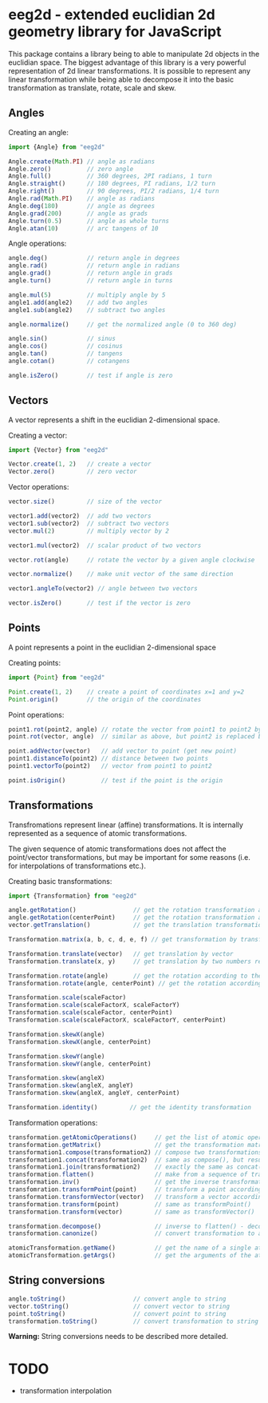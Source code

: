 # eeg2d - extended euclidian 2d geometry library for JavaScript

This package contains a library being to able to manipulate 2d objects in the euclidian space.
The biggest advantage of this library is a very powerful representation of 2d linear transformations. It is possible
to represent any linear transformation while being able to decompose it into the basic transformation as
translate, rotate, scale and skew.

## Angles

Creating an angle:
```js
import {Angle} from "eeg2d"

Angle.create(Math.PI) // angle as radians
Angle.zero()          // zero angle
Angle.full()          // 360 degrees, 2PI radians, 1 turn
Angle.straight()      // 180 degrees, PI radians, 1/2 turn
Angle.right()         // 90 degrees, PI/2 radians, 1/4 turn
Angle.rad(Math.PI)    // angle as radians
Angle.deg(180)        // angle as degrees
Angle.grad(200)       // angle as grads
Angle.turn(0.5)       // angle as whole turns
Angle.atan(10)        // arc tangens of 10
```

Angle operations:
```js
angle.deg()           // return angle in degrees
angle.rad()           // return angle in radians
angle.grad()          // return angle in grads
angle.turn()          // return angle in turns

angle.mul(5)          // multiply angle by 5
angle1.add(angle2)    // add two angles
angle1.sub(angle2)    // subtract two angles

angle.normalize()     // get the normalized angle (0 to 360 deg)

angle.sin()           // sinus
angle.cos()           // cosinus
angle.tan()           // tangens
angle.cotan()         // cotangens

angle.isZero()        // test if angle is zero

```

## Vectors

A vector represents a shift in the euclidian 2-dimensional space.

Creating a vector:
```js
import {Vector} from "eeg2d"

Vector.create(1, 2)   // create a vector
Vector.zero()         // zero vector
```

Vector operations:
```js
vector.size()         // size of the vector

vector1.add(vector2)  // add two vectors
vector1.sub(vector2)  // subtract two vectors
vector.mul(2)         // multiply vector by 2

vector1.mul(vector2)  // scalar product of two vectors

vector.rot(angle)     // rotate the vector by a given angle clockwise

vector.normalize()    // make unit vector of the same direction

vector1.angleTo(vector2) // angle between two vectors

vector.isZero()       // test if the vector is zero

```

## Points

A point represents a point in the euclidian 2-dimensional space

Creating points:
```js
import {Point} from "eeg2d"

Point.create(1, 2)    // create a point of coordinates x=1 and y=2
Point.origin()        // the origin of the coordinates
```

Point operations:
```js
point1.rot(point2, angle) // rotate the vector from point1 to point2 by the given angle and get the new point as a result
point.rot(vector, angle)  // similar as above, but point2 is replaced by the vector from point1 to point2

point.addVector(vector)   // add vector to point (get new point)
point1.distanceTo(point2) // distance between two points
point1.vectorTo(point2)   // vector from point1 to point2

point.isOrigin()          // test if the point is the origin

```


## Transformations

Transfromations represent linear (affine) transformations. It is internally represented as a sequence of atomic transformations.

The given sequence of atomic transformations does not affect the point/vector transformations, but may be important for some reasons
(i.e. for interpolations of transformations etc.).


Creating basic transformations:
```js
import {Transformation} from "eeg2d"

angle.getRotation()                // get the rotation transformation according the origin
angle.getRotation(centerPoint)     // get the rotation transformation according the center point
vector.getTranslation()            // get the translation transformation

Transformation.matrix(a, b, c, d, e, f) // get transformation by transformation matrix

Transformation.translate(vector)   // get translation by vector
Transformation.translate(x, y)     // get translation by two numbers representing the translation vector

Transformation.rotate(angle)       // get the rotation according to the origin
Transformation.rotate(angle, centerPoint) // get the rotation according to the centerPoint

Transformation.scale(scaleFactor)
Transformation.scale(scaleFactorX, scaleFactorY)
Transformation.scale(scaleFactor, centerPoint)
Transformation.scale(scaleFactorX, scaleFactorY, centerPoint)

Transformation.skewX(angle)
Transformation.skewX(angle, centerPoint)

Transformation.skewY(angle)
Transformation.skewY(angle, centerPoint)

Transformation.skew(angleX)
Transformation.skew(angleX, angleY)
Transformation.skew(angleX, angleY, centerPoint)

Transformation.identity()         // get the identity transformation
```

Transformation operations:
```js
transformation.getAtomicOperations()     // get the list of atomic operations
transformation.getMatrix()               // get the transformation matrix for the transformation
transformation1.compose(transformation2) // compose two transformations (result is a matrix transformation)
transformation1.concat(transformation2)  // same as compose(), but result is the sequence of both operations
transformation1.join(transformation2)    // exactly the same as concat()
transformation.flatten()                 // make from a sequence of transformation one single matrix transformation
transformation.inv()                     // get the inverse transformation
transfomration.transformPoint(point)     // transform a point according to the transformation
transformation.transformVector(vector)   // transform a vector according to the transformation
transformation.transform(point)          // same as transformPoint()
transformation.transform(vector)         // same as transformVector()

transformation.decompose()               // inverse to flatten() - decompose the transformation to multiple atomic transformations
transformation.canonize()                // convert transformation to a canonical form (use canonical transformations only to represent the result)

atomicTransformation.getName()           // get the name of a single atomic transformation (returned by getAtomicOperations)
atomicTransformation.getArgs()           // get the arguments of the atomic transformation

```

## String conversions

```js
angle.toString()                   // convert angle to string
vector.toString()                  // convert vector to string
point.toString()                   // convert point to string
transformation.toString()          // convert transformation to string
```

**Warning:** String conversions needs to be described more detailed.

# TODO

* transformation interpolation
